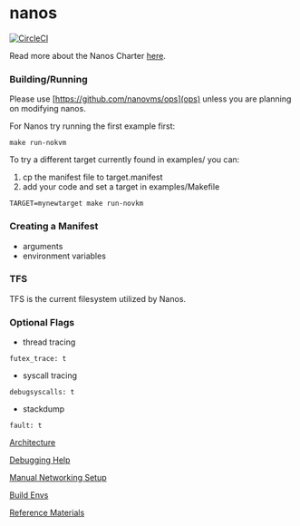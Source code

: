 # nanos

[![CircleCI](https://circleci.com/gh/nanovms/nanos.svg?style=svg)](https://circleci.com/gh/nanovms/nanos)

Read more about the Nanos Charter [here](CHARTER.md).

### Building/Running

Please use [https://github.com/nanovms/ops](ops) unless you are planning
on modifying nanos.

For Nanos try running the first example first:
```
make run-nokvm
```

To try a different target currently found in examples/ you can:

1) cp the manifest file to target.manifest
2) add your code and set a target in examples/Makefile

```
TARGET=mynewtarget make run-novkm
```

### Creating a Manifest

* arguments
* environment variables

### TFS

TFS is the current filesystem utilized by Nanos.

### Optional Flags

* thread tracing

```
futex_trace: t
```

* syscall tracing

```
debugsyscalls: t
```

* stackdump

```
fault: t
```

[Architecture](https://github.com/nanovms/nanos/wiki/Architecture)

[Debugging Help](https://github.com/nanovms/nanos/wiki/debugging)

[Manual Networking Setup](https://github.com/nanovms/nanos/wiki/networking-setup)

[Build Envs](https://github.com/nanovms/nanos/wiki/Build-Envs)

[Reference Materials](https://github.com/nanovms/nanos/wiki/reference-materials)
